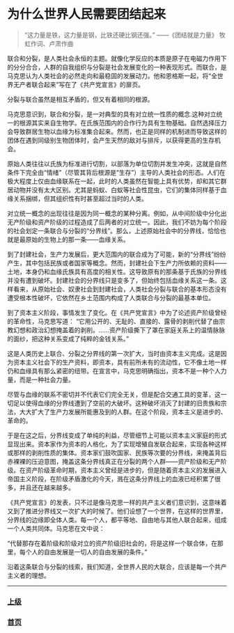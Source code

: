 # 为什么世界人民需要团结起来
>“这力量是铁，这力量是钢，比铁还硬比钢还强。”
——《团结就是力量》
牧虹作词、卢肃作曲

联合和分裂，是人类社会永恒的主题。就像化学反应的本质是原子在电磁力作用下的分分合合，人群的自我组织与分裂是社会发展变化的一种表现形式。而联合，是马克思认为人类社会的必然走向和最稳固的发展动力。他和恩格斯一起，将“全世界无产者联合起来”写在了《共产党宣言》的扉页。

分裂与联合虽然是相互矛盾的，但又有着相同的根源。

马克思意识到，联合和分裂，是一对典型的具有对立统一性质的概念.这种对立统一的根源其实来自生物学。在氏族范围内的合作行为具有生物基础。自然选择压力会导致群居生物以血缘为标准集合起来。然而，也正是同样的机制进而导致这样的团体在遇到同级别生物团体时，会产生天然的敌对与排斥，以获得更高的生存机会。

原始人类往往以氏族为标准进行切割，以部落为单位切割并发生冲突，这就是自然条件下完全由“情绪”（尽管其背后根源是“生存”）主导的人类社会的形态。人们在极大程度上仅由血缘联系在一起，此时的人类虽然在智能上具有优势，却和其它群居动物并没有太大区别。尤其是蚂蚁、白蚁等社会性昆虫，它们的集体同样基于血缘关系捆绑，但其组织性有时甚至超过当时的人类。

对立统一概念的出现往往是因为同一概念的某种分离。例如，从中间阶级中分化出无产阶级和资产阶级的过程造成了后两者的对立统一。因此，我们不妨为每个阶段的社会划定一条联合与分裂的“分界线”。那么，上述原始社会中的分界线，恰恰也就是最原始的生物上的那一条——血缘关系。

到了封建社会，生产力发展后，更大范围内的联合成为了可能，新的“分界线”纷纷产生，其中包括民族或者国家等概念。然而，封建社会下生产力所依赖的资料——土地，本身仍和血缘氏族具有高度的相关性。这导致原有的那条基于氏族的分界线并没有遭到破坏。封建社会的分界线只是变多了，但始终包括血缘关系这一条。这样看来，从原始社会、奴隶社会到封建社会，人类社会分裂与联合的基本形态没有遭受根本性破坏，它依然在乡土范围内构成了人类联合与分裂的最基本单位。

到了资本主义阶段，事情发生了变化。在《共产党宣言》中为了论述资产阶级曾经的革命性，马克思写道：
“它用公开的、无耻的、直接的、露骨的剥削代替了由宗教幻想和政治幻想掩盖着的剥削。……资产阶级撕下了罩在家庭关系上的温情脉脉的面纱，把这种关系变成了纯粹的金钱关系。”

这是人类历史上联合、分裂之分界线的第一次扩大，当时由资本主义完成。这是因为资本主义社会下的生产资料，即资本，具有前所未有的流动性，它不像土地一样仍和血缘具有那么紧密的纽带。在宣言中，马克思明确指出，资本不是一种个人力量，而是一种社会力量。

尽管与血缘的联系不密切并不代表它们完全无关，但是配合交通工具的变革，这一切足以使得血缘的分界线遭到了空前的大破坏。这种破坏消灭了封建的旧贵族和宗法，大大扩大了生产力发展所能惠及到的人群。在这个阶段，资本主义是进步的、革命的。

于是在这之后，分界线变成了单纯的利益，尽管细节上可能以资本主义家庭的形式显现出来。资本家作为资本的人格化，为了实现增殖自发联合起来，实现各种这样或那样的剥削性质的集体。资本家们鼓吹国家、民族等次要的分界线，来掩盖背后赤裸裸的压迫意图，掩盖这条分界线真正在分裂的两个人群——资产阶级和无产阶级。在资产阶级革命时期，资本主义曾经是进步的，但是随着资本主义的发展进入帝国主义阶段，在阶级矛盾激化的今天，溅在这条分界线上的血液已经积累了很多，并且还在越来越多。

《共产党宣言》的发表，只不过是像马克思一样的共产主义者们意识到，这意味着又到了推进分界线又一次扩大的时候了。他们设想了一个世界，在这样的世界里，分界线的边缘即全体人类。每一个人，都平等地、自由地与其他人联合起来，组成一个人类共同体。马克思在文中说：

“代替那存在着阶级和阶级对立的资产阶级旧社会的，将是这样一个联合体，在那里，每个人的自由发展是一切人的自由发展的条件。”

沿着这条联合与分裂的线索，我们知道，全世界人民的大联合，应该是每一个共产主义者的理想。

<hr>

### [上级](../)
### [首页](../../index.html)